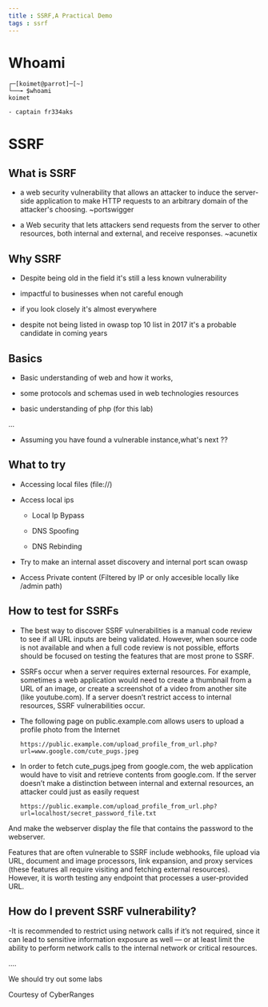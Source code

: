 ```yaml
---
title : SSRF,A Practical Demo
tags : ssrf
---
```


# Whoami 

```
┌─[koimet@parrot]─[~]
└──╼ $whoami
koimet

- captain fr334aks

```

# SSRF 

## What is SSRF

- a web security vulnerability that allows an attacker to induce the server-side
application to make HTTP requests to an arbitrary domain of the attacker's 
choosing. 
	~portswigger

- a Web security that lets attackers send requests from the server to other 
resources, both internal and external, and receive responses. 
	~acunetix


## Why SSRF

- Despite being old in the field it's still a less known vulnerability

- impactful to businesses when not careful enough

- if you look closely it's almost everywhere 

- despite not being listed in owasp top 10 list in 2017 it's a probable candidate in coming years


## Basics 

- Basic understanding of web and how it works,

- some protocols and schemas used in web technologies resources

- basic understanding of php (for this lab)


...

- Assuming you have found a vulnerable instance,what's next ??

## What to try 

- Accessing local files (file://)

- Access local ips 
	
	- Local Ip Bypass

	- DNS Spoofing  

	- DNS Rebinding 

- Try to make an internal asset discovery and internal port scan owasp

- Access Private content (Filtered by IP or only accesible locally like /admin path)

## How to test for SSRFs

- The best way to discover SSRF vulnerabilities is a manual code review to see if all URL inputs are being validated. However, when source code 
is not available and when a full code review is not possible, efforts should be focused on testing the features that are most prone to SSRF.

- SSRFs occur when a server requires external resources. For example, sometimes a web application would need to create a thumbnail from a URL
of an image, or create a screenshot of a video from another site (like youtube.com). If a server doesn’t restrict access to internal
resources, SSRF vulnerabilities occur.

- The following page on public.example.com allows users to upload a profile photo from the Internet 

	```https://public.example.com/upload_profile_from_url.php?url=www.google.com/cute_pugs.jpeg```


- In order to fetch cute_pugs.jpeg from google.com, the web application would have to visit and retrieve contents from google.com. If the
 server doesn’t make a distinction between internal and external resources, an attacker could just as easily request

	```https://public.example.com/upload_profile_from_url.php?url=localhost/secret_password_file.txt```

And make the webserver display the file that contains the password to the webserver.

Features that are often vulnerable to SSRF include webhooks, file upload via URL, document and image processors, link expansion, and 
proxy services (these features all require visiting and fetching external resources). However, it is worth testing any endpoint that processes
a user-provided URL.



## How do I prevent SSRF vulnerability?

-It is recommended to restrict using network calls if it’s not required, since it
can lead to sensitive information exposure as well — or at least limit the
ability to perform network calls to the internal network or critical resources.


.... 

We should try out some labs 

Courtesy of CyberRanges 
